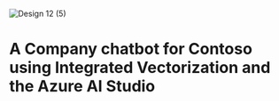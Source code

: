 ![Design 12 (5)](https://github.com/martaldsantos/pfcontosoelectronics/assets/44229401/89ca67d5-7f96-4193-a5b5-3079ddbed0a2)

# A Company chatbot for Contoso using Integrated Vectorization and the Azure AI Studio
